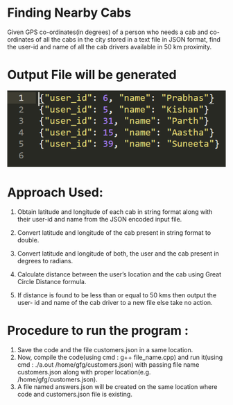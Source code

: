 # Finding Nearby Cabs
Given GPS co-ordinates(in degrees) of a person who needs a cab and co-ordinates of all the cabs in the city stored in a text file in JSON format, find the user-id and name of all the cab drivers available in 50 km proximity.

# Output File will be generated
![image](https://github.com/SankalpGautam/DataStructuresProject/blob/main/FindNearbyCabs/output.png)

# Approach Used:
1. Obtain latitude and longitude of each cab in string format along with their
user-id and name from the JSON encoded input file.

2. Convert latitude and longitude of the cab present in string format to double.

3. Convert latitude and longitude of both, the user and the cab present in
degrees to radians.

4. Calculate distance between the user’s location and the cab using Great Circle
Distance formula.

5. If distance is found to be less than or equal to 50 kms then output the user-
id and name of the cab driver to a new file else take no action.

# Procedure to run the program :
1. Save the code and the file customers.json in a same location.
2. Now, compile the code(using cmd : g++ file_name.cpp) and run it(using cmd : ./a.out /home/gfg/customers.json) with passing file name customers.json along with proper location(e.g. /home/gfg/customers.json).
3. A file named answers.json will be created on the same location where code and customers.json file is existing.
